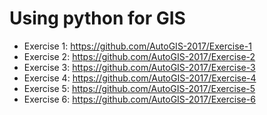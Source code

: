 # Using python for GIS

- Exercise 1: https://github.com/AutoGIS-2017/Exercise-1
- Exercise 2: https://github.com/AutoGIS-2017/Exercise-2
- Exercise 3: https://github.com/AutoGIS-2017/Exercise-3
- Exercise 4: https://github.com/AutoGIS-2017/Exercise-4
- Exercise 5: https://github.com/AutoGIS-2017/Exercise-5
- Exercise 6: https://github.com/AutoGIS-2017/Exercise-6
